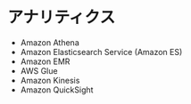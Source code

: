 # アナリティクス

* Amazon Athena
* Amazon Elasticsearch Service (Amazon ES)
* Amazon EMR
* AWS Glue
* Amazon Kinesis
* Amazon QuickSight